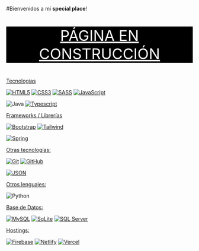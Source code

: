 #Bienvenidos a mi **special place**!

<p style="font-size: 40; color: white; background-color: black; text-align: center; text-decoration: underline;">PÁGINA EN CONSTRUCCIÓN</p>

<p style="text-decoration: underline;">Tecnologías</p>

[![HTML5](https://img.shields.io/badge/-HTML5-E34F26?style=plastic&logo=html5&logoColor=white&link=https://github.com/kildegaard)](https://github.com/kildegaard)
[![CSS3](https://img.shields.io/badge/-CSS3-1572B6?style=plastic&logo=css3&link=https://github.com/kildegaard)](https://github.com/kildegaard)
[![SASS](https://img.shields.io/badge/-SASS-CC6699?style=plastic&logo=SASS&logoColor=goldenrod&link=https://github.com/kildegaard)](https://github.com/kildegaard)
[![JavaScript](https://img.shields.io/badge/-JavaScript-black?style=plastic&logo=javascript&link=https://github.com/kildegaard)](https://github.com/kildegaard)

![Java](https://img.shields.io/badge/java-%23ED8B00.svg?style=plastic&logo=java&logoColor=white)
[![Typescript](https://img.shields.io/badge/-Typescript-black?style=plastic&logo=typescript&link=https://github.com/kildegaard)](https://github.com/kildegaard)

<p style="text-decoration: underline;">Frameworks / Librerías</p>

[![Bootstrap](https://img.shields.io/badge/-Bootstrap-563D7C?style=plastic&logo=bootstrap&logoColor=lightcoral&link=https://github.com/kildegaard)](https://github.com/kildegaard)
[![Tailwind](https://img.shields.io/badge/-Tailwind-563D7C?style=plastic&logo=tailwindcss&link=https://github.com/kildegaard)](https://github.com/kildegaard)

[![Spring](https://img.shields.io/badge/spring-%236DB33F.svg?style=plastic&logo=spring&logoColor=white&link=https://github.com/kildegaard)](https://github.com/kildegaard)

<p style="text-decoration: underline;">Otras tecnologías:</p>

[![Git](https://img.shields.io/badge/-Git-black?style=plastic&logo=git&link=https://github.com/kildegaard)](https://github.com/kildegaard) 
[![GitHub](https://img.shields.io/badge/-Github-black?style=plastic&logo=github&link=https://github.com/kildegaard)](https://github.com/kildegaard)

[![JSON](https://img.shields.io/badge/-json-02569B?style=plastic&logo=json&link=https://github.com/kildegaard)](https://github.com/kildegaard)

<p style="text-decoration: underline;">Otros lenguajes:</p>

![Python](https://img.shields.io/badge/python-3670A0?style=plastic&logo=python&logoColor=ffdd54)

<p style="text-decoration: underline;">Base de Datos:</p>

[![MySQL](https://img.shields.io/badge/-MySQL-black?style=plastic&logo=mysql&logoColor=white&link=https://github.com/kildegaard)](https://github.com/kildegaard)
[![SqLite](https://img.shields.io/badge/-SQLite-black?style=plastic&logo=sqlite&logoColor=white&link=https://github.com/kildegaard)](https://github.com/kildegaard)
[![SQL Server](https://img.shields.io/badge/-SQL_Server-black?style=plastic&logo=microsoftsqlserver&logoColor=white&link=https://github.com/kildegaard)](https://github.com/kildegaard)

<p style="text-decoration: underline;">Hostings:</p>

[![Firebase](https://img.shields.io/badge/firebase-%23039BE5.svg?style=plastic&logo=firebase&link=https://github.com/kildegaard)](https://github.com/kildegaard)
[![Netlify](https://img.shields.io/badge/netlify-%23000000.svg?style=plastic&logo=netlify&logoColor=#00C7B7&link=https://github.com/kildegaard)](https://github.com/kildegaard)
[![Vercel](https://img.shields.io/badge/vercel-%23000000.svg?style=plastic&logo=vercel&logoColor=white&link=https://github.com/kildegaard)](https://github.com/kildegaard)

